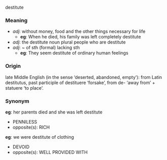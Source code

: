 destitute
### Meaning
+ _adj_: without money, food and the other things necessary for life
	+ __eg__: When he died, his family was left completely destitute
+ _adj_: the destitute noun plural people who are destitute
+ _adj_: ~ of sth (formal) lacking sth
	+ __eg__: They seem destitute of ordinary human feelings

### Origin

late Middle English (in the sense ‘deserted, abandoned, empty’): from Latin destitutus, past participle of destituere ‘forsake’, from de- ‘away from’ + statuere ‘to place’.

### Synonym

__eg__: her parents died and she was left destitute

+ PENNILESS
+ opposite(s): RICH

__eg__: we were destitute of clothing

+ DEVOID
+ opposite(s): WELL PROVIDED WITH


